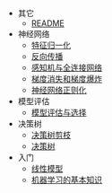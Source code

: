 * 其它
  * [README](机器学习/README.md)
* 神经网络
  * [特征归一化](机器学习/神经网络/特征归一化.md)
  * [反向传播](机器学习/神经网络/反向传播.md)
  * [感知机与全连接网络](机器学习/神经网络/感知机与全连接网络.md)
  * [梯度消失和梯度爆炸](机器学习/神经网络/梯度消失和梯度爆炸.md)
  * [神经网络正则化](机器学习/神经网络/神经网络正则化.md)
* 模型评估
  * [模型评估与选择](机器学习/模型评估/模型评估与选择.md)
* 决策树
  * [决策树剪枝](机器学习/决策树/决策树剪枝.md)
  * [决策树](机器学习/决策树/决策树.md)
* 入门
  * [线性模型](机器学习/入门/线性模型.md)
  * [机器学习的基本知识](机器学习/入门/机器学习的基本知识.md)
